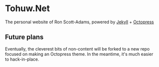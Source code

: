 # Tohuw.Net
The personal website of Ron Scott-Adams, powered by [Jekyll](http://jekyllrb.com) + [Octopress](http://octopress.org)

## Future plans
Eventually, the cleverest bits of non-content will be forked to a new repo focused on making an Octopress theme. In the meantime, it's much easier to hack-in-place.
